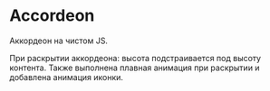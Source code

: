 # Accordeon
Аккордеон на чистом JS.

 При раскрытии аккордеона: высота подстраивается под высоту контента. 
 Также выполнена плавная анимация при раскрытии и добавлена анимация иконки.
